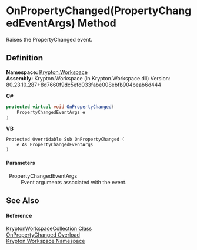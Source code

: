 # OnPropertyChanged(PropertyChangedEventArgs) Method


Raises the PropertyChanged event.



## Definition
**Namespace:** <a href="0dbf488f-9676-a1e5-a949-1b4bcea03d52.md">Krypton.Workspace</a>  
**Assembly:** Krypton.Workspace (in Krypton.Workspace.dll) Version: 80.23.10.287+8d7660f9dc5efd033fabe008ebfb904beab6d444

**C#**
``` C#
protected virtual void OnPropertyChanged(
	PropertyChangedEventArgs e
)
```
**VB**
``` VB
Protected Overridable Sub OnPropertyChanged ( 
	e As PropertyChangedEventArgs
)
```



#### Parameters
<dl><dt>  PropertyChangedEventArgs</dt><dd>Event arguments associated with the event.</dd></dl>

## See Also


#### Reference
<a href="f010355e-2019-ad4b-849d-d86a3884d7ea.md">KryptonWorkspaceCollection Class</a>  
<a href="4f0d8e8c-1ba8-2924-b07c-15e6ada77cd4.md">OnPropertyChanged Overload</a>  
<a href="0dbf488f-9676-a1e5-a949-1b4bcea03d52.md">Krypton.Workspace Namespace</a>  
